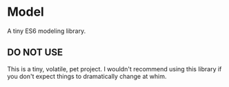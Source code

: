 # Model

A tiny ES6 modeling library.

## DO NOT USE

This is a tiny, volatile, pet project. I wouldn't recommend using this library if you don't expect things to dramatically change at whim.

